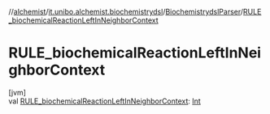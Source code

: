 //[alchemist](../../../index.md)/[it.unibo.alchemist.biochemistrydsl](../index.md)/[BiochemistrydslParser](index.md)/[RULE_biochemicalReactionLeftInNeighborContext](-r-u-l-e_biochemical-reaction-left-in-neighbor-context.md)

# RULE_biochemicalReactionLeftInNeighborContext

[jvm]\
val [RULE_biochemicalReactionLeftInNeighborContext](-r-u-l-e_biochemical-reaction-left-in-neighbor-context.md): [Int](https://kotlinlang.org/api/latest/jvm/stdlib/kotlin/-int/index.html)
